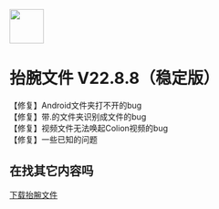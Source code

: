 [<img src="https://www.hankmi.com/favicon.ico" width="60" height="60" align="middle" />](https://www.hankmi.com)

# 抬腕文件 V22.8.8（稳定版）
【修复】Android文件夹打不开的bug  
【修复】带.的文件夹识别成文件的bug  
【修复】视频文件无法唤起Colion视频的bug  
【修复】一些已知的问题  

## 在找其它内容吗
[下载抬腕文件](https://www.hankmi.com/download/wearfileexplorer.html)
